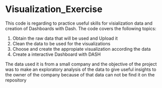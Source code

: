 # Visualization_Exercise

This code is regarding to practice useful skills for visialization data and creation of Dashboards with Dash. The code covers the following topics:

1. Obtain the raw data that will be used and Upload it
2. Clean the data to be used for the visualizations
3. Choose and create the appropiate visualization according the data
4. Create a interactive Dashboard with DASH

The data used it is from a small company and the objective of the project was to make an exploratory analysis of the data to give useful insights to the owner of the company
because of that data can not be find it on the repository
